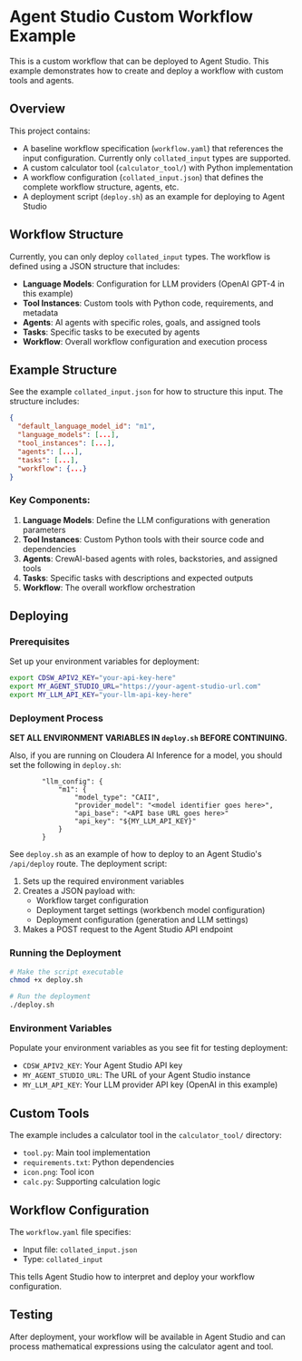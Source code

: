 # Agent Studio Custom Workflow Example

This is a custom workflow that can be deployed to Agent Studio. This example demonstrates how to create and deploy a workflow with custom tools and agents.

## Overview

This project contains:
- A baseline workflow specification (`workflow.yaml`) that references the input configuration. Currently only `collated_input` types are supported.
- A custom calculator tool (`calculator_tool/`) with Python implementation
- A workflow configuration (`collated_input.json`) that defines the complete workflow structure, agents, etc.
- A deployment script (`deploy.sh`) as an example for deploying to Agent Studio

## Workflow Structure

Currently, you can only deploy `collated_input` types. The workflow is defined using a JSON structure that includes:

- **Language Models**: Configuration for LLM providers (OpenAI GPT-4 in this example)
- **Tool Instances**: Custom tools with Python code, requirements, and metadata
- **Agents**: AI agents with specific roles, goals, and assigned tools
- **Tasks**: Specific tasks to be executed by agents
- **Workflow**: Overall workflow configuration and execution process

## Example Structure

See the example `collated_input.json` for how to structure this input. The structure includes:

```json
{
  "default_language_model_id": "m1",
  "language_models": [...],
  "tool_instances": [...],
  "agents": [...],
  "tasks": [...],
  "workflow": {...}
}
```

### Key Components:

1. **Language Models**: Define the LLM configurations with generation parameters
2. **Tool Instances**: Custom Python tools with their source code and dependencies
3. **Agents**: CrewAI-based agents with roles, backstories, and assigned tools
4. **Tasks**: Specific tasks with descriptions and expected outputs
5. **Workflow**: The overall workflow orchestration

## Deploying

### Prerequisites

Set up your environment variables for deployment:

```bash
export CDSW_APIV2_KEY="your-api-key-here"
export MY_AGENT_STUDIO_URL="https://your-agent-studio-url.com"
export MY_LLM_API_KEY="your-llm-api-key-here"
```

### Deployment Process

**SET ALL ENVIRONMENT VARIABLES IN `deploy.sh` BEFORE CONTINUING.**

Also, if you are running on Cloudera AI Inference for a model, you should set the following in `deploy.sh`:
```
        "llm_config": {
            "m1": {
                "model_type": "CAII",
                "provider_model": "<model identifier goes here>",
                "api_base": "<API base URL goes here>"
                "api_key": "${MY_LLM_API_KEY}"
            }
        }
```

See `deploy.sh` as an example of how to deploy to an Agent Studio's `/api/deploy` route. The deployment script:

1. Sets up the required environment variables
2. Creates a JSON payload with:
   - Workflow target configuration
   - Deployment target settings (workbench model configuration)
   - Deployment configuration (generation and LLM settings)
3. Makes a POST request to the Agent Studio API endpoint

### Running the Deployment

```bash
# Make the script executable
chmod +x deploy.sh

# Run the deployment
./deploy.sh
```

### Environment Variables

Populate your environment variables as you see fit for testing deployment:

- `CDSW_APIV2_KEY`: Your Agent Studio API key
- `MY_AGENT_STUDIO_URL`: The URL of your Agent Studio instance
- `MY_LLM_API_KEY`: Your LLM provider API key (OpenAI in this example)

## Custom Tools

The example includes a calculator tool in the `calculator_tool/` directory:
- `tool.py`: Main tool implementation
- `requirements.txt`: Python dependencies
- `icon.png`: Tool icon
- `calc.py`: Supporting calculation logic

## Workflow Configuration

The `workflow.yaml` file specifies:
- Input file: `collated_input.json`
- Type: `collated_input`

This tells Agent Studio how to interpret and deploy your workflow configuration.

## Testing

After deployment, your workflow will be available in Agent Studio and can process mathematical expressions using the calculator agent and tool.
